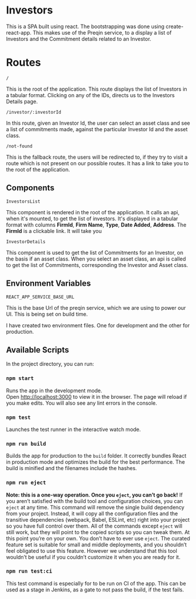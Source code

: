 # Investors

This is a SPA built using react. The bootstrapping was done using create-react-app. This makes use of the Preqin service, to a display a list of Investors and the Commitment details related to an Investor.

# Routes

`/`

This is the root of the application. This route displays the list of Investors in a tabular format. Clicking on any of the IDs, directs us to the Investors Details page.

`/investor/:investorId`

In this route, given an Investor Id, the user can select an asset class and see a list of commitments made, against the particular Investor Id and the asset class.

`/not-found`

This is the fallback route, the users will be redirected to, if they try to visit a route which is not present on our possible routes. It has a link to take you to the root of the application.

## Components

`InvestorsList`

This component is rendered in the root of the application. It calls an api, when it's mounted, to get the list of investors. It's displayed in a tabular format with columns **FirmId**, **Firm Name**, **Type**, **Date Added**, **Address**. The **FirmId** is a clickable link. It will take you

`InvestorDetails`

This component is used to get the list of Commitments for an Investor, on the basis if an asset class. When you select an asset class, an api is called to get the list of Commitments, corresponding the Investor and Asset class.

## Environment Variables

`REACT_APP_SERVICE_BASE_URL`

This is the base Url of the preqin service, which we are using to power our UI. This is being set on build time.

I have created two environment files. One for development and the other for production.

## Available Scripts

In the project directory, you can run:

### `npm start`

Runs the app in the development mode.\
Open [http://localhost:3000](http://localhost:3000) to view it in the browser.
The page will reload if you make edits.
You will also see any lint errors in the console.

### `npm test`

Launches the test runner in the interactive watch mode.

### `npm run build`

Builds the app for production to the `build` folder.
It correctly bundles React in production mode and optimizes the build for the best performance.
The build is minified and the filenames include the hashes.

### `npm run eject`

**Note: this is a one-way operation. Once you `eject`, you can’t go back!**
If you aren’t satisfied with the build tool and configuration choices, you can `eject` at any time. This command will remove the single build dependency from your project.
Instead, it will copy all the configuration files and the transitive dependencies (webpack, Babel, ESLint, etc) right into your project so you have full control over them. All of the commands except `eject` will still work, but they will point to the copied scripts so you can tweak them. At this point you’re on your own.
You don’t have to ever use `eject`. The curated feature set is suitable for small and middle deployments, and you shouldn’t feel obligated to use this feature. However we understand that this tool wouldn’t be useful if you couldn’t customize it when you are ready for it.

### `npm run test:ci`

This test command is especially for to be run on CI of the app. This can be used as a stage in Jenkins, as a gate to not pass the build, if the test fails.
